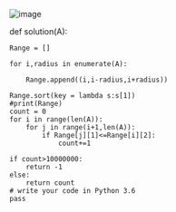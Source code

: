 
![image](https://i.imgur.com/Z0Zb7MB.jpg)


def solution(A):

    Range = []
    
    for i,radius in enumerate(A):
    
        Range.append((i,i-radius,i+radius))
    
    Range.sort(key = lambda s:s[1])
    #print(Range)
    count = 0
    for i in range(len(A)):
        for j in range(i+1,len(A)):
            if Range[j][1]<=Range[i][2]:
                count+=1
    
    if count>10000000:
        return -1
    else:
        return count
    # write your code in Python 3.6
    pass
